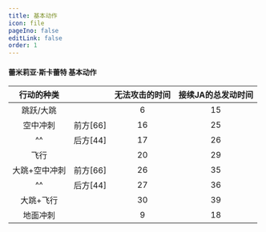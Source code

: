 ```yaml
---
title: 基本动作
icon: file
pageIno: false
editLink: false
order: 1
---
```

#### 蕾米莉亚·斯卡蕾特 基本动作

|   行动的种类    ||           无法攻击的时间 | 接续JA的总发动时间 |
| :-------------: | :-: | :-----------------: | :----------------: |
|    跳跃/大跳    ||                 6        |         15         |
|    空中冲刺     | 前方[66] |       16       |         25         |
|       ^^        | 后方[44] |       17       |         26         |
|      飞行       ||                 20       |         29         |
| 大跳+空中冲刺   | 前方[66] |       26       |         35         |
|       ^^        | 后方[44] |       27       |         36         |
|    大跳+飞行    ||                 30       |         39         |
|    地面冲刺     ||                 9        |         18         |